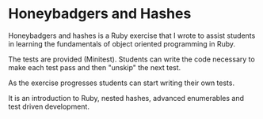 # Honeybadgers and Hashes

Honeybadgers and hashes is a Ruby exercise that I wrote to assist students in learning the fundamentals of object oriented programming in Ruby. 

The tests are provided (Minitest). Students can write the code necessary to make each test pass and then "unskip" the next test. 

As the exercise progresses students can start writing their own tests.

It is an introduction to Ruby, nested hashes, advanced enumerables and test driven development.
